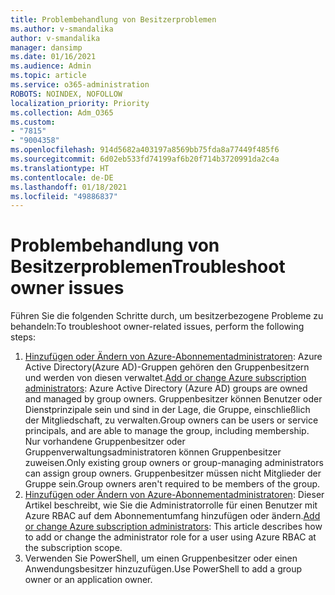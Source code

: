 ```yaml
---
title: Problembehandlung von Besitzerproblemen
ms.author: v-smandalika
author: v-smandalika
manager: dansimp
ms.date: 01/16/2021
ms.audience: Admin
ms.topic: article
ms.service: o365-administration
ROBOTS: NOINDEX, NOFOLLOW
localization_priority: Priority
ms.collection: Adm_O365
ms.custom:
- "7815"
- "9004358"
ms.openlocfilehash: 914d5682a403197a8569bb75fda8a77449f485f6
ms.sourcegitcommit: 6d02eb533fd74199af6b20f714b3720991da2c4a
ms.translationtype: HT
ms.contentlocale: de-DE
ms.lasthandoff: 01/18/2021
ms.locfileid: "49886837"
---
```

# <a name="troubleshoot-owner-issues"></a><span data-ttu-id="4f999-102">Problembehandlung von Besitzerproblemen</span><span class="sxs-lookup"><span data-stu-id="4f999-102">Troubleshoot owner issues</span></span>

<span data-ttu-id="4f999-103">Führen Sie die folgenden Schritte durch, um besitzerbezogene Probleme zu behandeln:</span><span class="sxs-lookup"><span data-stu-id="4f999-103">To troubleshoot owner-related issues, perform the following steps:</span></span>

1. <span data-ttu-id="4f999-104">[Hinzufügen oder Ändern von Azure-Abonnementadministratoren](https://docs.microsoft.com/azure/active-directory/fundamentals/active-directory-accessmanagement-managing-group-owners): Azure Active Directory(Azure AD)-Gruppen gehören den Gruppenbesitzern und werden von diesen verwaltet.</span><span class="sxs-lookup"><span data-stu-id="4f999-104">[Add or change Azure subscription administrators](https://docs.microsoft.com/azure/active-directory/fundamentals/active-directory-accessmanagement-managing-group-owners): Azure Active Directory (Azure AD) groups are owned and managed by group owners.</span></span> <span data-ttu-id="4f999-105">Gruppenbesitzer können Benutzer oder Dienstprinzipale sein und sind in der Lage, die Gruppe, einschließlich der Mitgliedschaft, zu verwalten.</span><span class="sxs-lookup"><span data-stu-id="4f999-105">Group owners can be users or service principals, and are able to manage the group, including membership.</span></span> <span data-ttu-id="4f999-106">Nur vorhandene Gruppenbesitzer oder Gruppenverwaltungsadministratoren können Gruppenbesitzer zuweisen.</span><span class="sxs-lookup"><span data-stu-id="4f999-106">Only existing group owners or group-managing administrators can assign group owners.</span></span> <span data-ttu-id="4f999-107">Gruppenbesitzer müssen nicht Mitglieder der Gruppe sein.</span><span class="sxs-lookup"><span data-stu-id="4f999-107">Group owners aren't required to be members of the group.</span></span>
2. <span data-ttu-id="4f999-108">[Hinzufügen oder Ändern von Azure-Abonnementadministratoren](https://docs.microsoft.com/azure/cost-management-billing/manage/add-change-subscription-administrator): Dieser Artikel beschreibt, wie Sie die Administratorrolle für einen Benutzer mit Azure RBAC auf dem Abonnementumfang hinzufügen oder ändern.</span><span class="sxs-lookup"><span data-stu-id="4f999-108">[Add or change Azure subscription administrators](https://docs.microsoft.com/azure/cost-management-billing/manage/add-change-subscription-administrator): This article describes how to add or change the administrator role for a user using Azure RBAC at the subscription scope.</span></span>
3. <span data-ttu-id="4f999-109">Verwenden Sie PowerShell, um einen Gruppenbesitzer oder einen Anwendungsbesitzer hinzuzufügen.</span><span class="sxs-lookup"><span data-stu-id="4f999-109">Use PowerShell to add a group owner or an application owner.</span></span>
